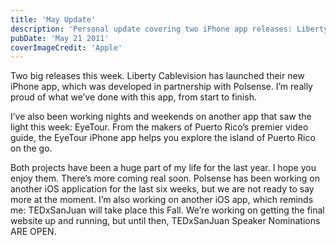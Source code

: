 ```yaml
---
title: 'May Update'
description: 'Personal update covering two iPhone app releases: Liberty Cablevision and EyeTour apps, plus upcoming TEDxSanJuan event planning.'
pubDate: 'May 21 2011'
coverImageCredit: 'Apple'
---
```


Two big releases this week. Liberty Cablevision has launched their new iPhone app, which was developed in partnership with Polsense. I’m really proud of what we’ve done with this app, from start to finish.

I’ve also been working nights and weekends on another app that saw the light this week: EyeTour. From the makers of Puerto Rico’s premier video guide, the EyeTour iPhone app helps you explore the island of Puerto Rico on the go.

Both projects have been a huge part of my life for the last year. I hope you enjoy them. There’s more coming real soon. Polsense has been working on another iOS application for the last six weeks, but we are not ready to say more at the moment. I’m also working on another iOS app, which reminds me: TEDxSanJuan will take place this Fall. We’re working on getting the final website up and running, but until then, TEDxSanJuan Speaker Nominations ARE OPEN.
